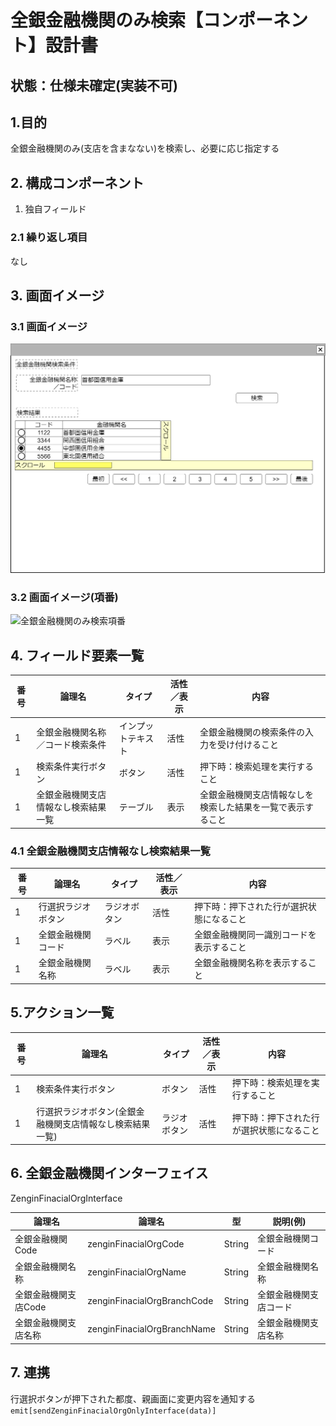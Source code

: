 ﻿# 全銀金融機関のみ検索【コンポーネント】設計書

## 状態：仕様未確定(実装不可)

## 1.目的

全銀金融機関のみ(支店を含まなない)を検索し、必要に応じ指定する

## 2. 構成コンポーネント

1. 独自フィールド

### 2.1 繰り返し項目

なし

## 3. 画面イメージ

### 3.1 画面イメージ

![全銀金融機関のみ検索](image/全銀金融機関のみ検索.drawio.png)

### 3.2 画面イメージ(項番)

![全銀金融機関のみ検索項番](image/全銀金融機関のみ検索項番.drawio.png)

## 4. フィールド要素一覧

| 番号 |                論理名                |       タイプ       | 活性／表示 |                            内容                            |
| ---- | ------------------------------------ | ------------------ | ---------- | ---------------------------------------------------------- |
| 1    | 全銀金融機関名称／コード検索条件     | インプットテキスト | 活性       | 全銀金融機関の検索条件の入力を受け付けること               |
| 1    | 検索条件実行ボタン                   | ボタン             | 活性       | 押下時：検索処理を実行すること                             |
| 1    | 全銀金融機関支店情報なし検索結果一覧 | テーブル           | 表示       | 全銀金融機関支店情報なしを検索した結果を一覧で表示すること |

### 4.1 全銀金融機関支店情報なし検索結果一覧

| 番号 |       論理名       |    タイプ    | 活性／表示 |                   内容                   |
| ---- | ------------------ | ------------ | ---------- | ---------------------------------------- |
| 1    | 行選択ラジオボタン | ラジオボタン | 活性       | 押下時：押下された行が選択状態になること |
| 1    | 全銀金融機関コード | ラベル       | 表示       | 全銀金融機関同一識別コードを表示すること |
| 1    | 全銀金融機関名称   | ラベル       | 表示       | 全銀金融機関名称を表示すること           |

## 5.アクション一覧

| 番号 |                          論理名                          |    タイプ    | 活性／表示 |                   内容                   |
| ---- | -------------------------------------------------------- | ------------ | ---------- | ---------------------------------------- |
| 1    | 検索条件実行ボタン                                       | ボタン       | 活性       | 押下時：検索処理を実行すること           |
| 1    | 行選択ラジオボタン(全銀金融機関支店情報なし検索結果一覧) | ラジオボタン | 活性       | 押下時：押下された行が選択状態になること |

## 6. 全銀金融機関インターフェイス

ZenginFinacialOrgInterface

 |        論理名        |           論理名            |   型   |        説明(例)        |
 | -------------------- | --------------------------- | ------ | ---------------------- |
 | 全銀金融機関Code     | zenginFinacialOrgCode       | String | 全銀金融機関コード     |
 | 全銀金融機関名称     | zenginFinacialOrgName       | String | 全銀金融機関名称       |
 | 全銀金融機関支店Code | zenginFinacialOrgBranchCode | String | 全銀金融機関支店コード |
 | 全銀金融機関支店名称 | zenginFinacialOrgBranchName | String | 全銀金融機関支店名称   |

## 7. 連携

行選択ボタンが押下された都度、親画面に変更内容を通知する`emit[sendZenginFinacialOrgOnlyInterface(data)]`
